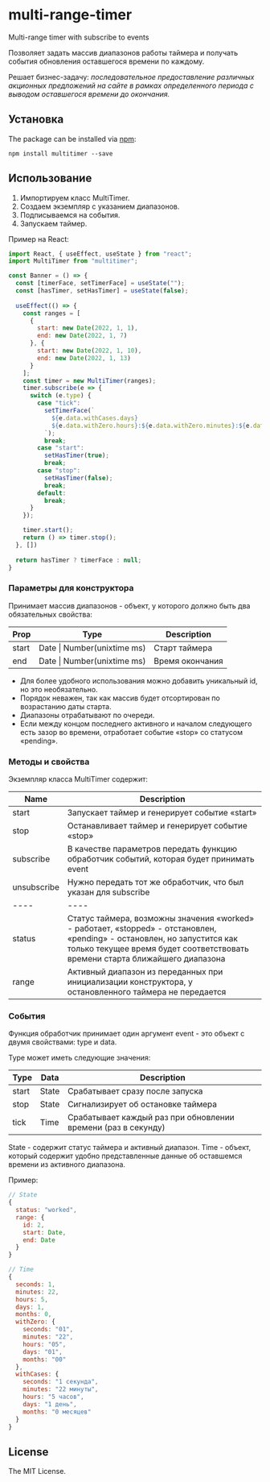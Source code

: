 # multi-range-timer
Multi-range timer with subscribe to events

Позволяет задать массив диапазонов работы таймера и получать события обновления оставшегося времени по каждому. 

Решает бизнес-задачу: *последовательное предоставление различных акционных предложений на сайте в рамках определенного периода с выводом оставшегося времени до окончания.* 

## Установка

The package can be installed via [npm](https://github.com/npm/cli):

```
npm install multitimer --save
```
## Использование

1) Импортируем класс MultiTimer.
2) Создаем экземпляр с указанием диапазонов.
3) Подписываемся на события.
4) Запускаем таймер.

Пример на React:

```js
import React, { useEffect, useState } from "react";
import MultiTimer from "multitimer";

const Banner = () => {
  const [timerFace, setTimerFace] = useState("");
  const [hasTimer, setHasTimer] = useState(false);
  
  useEffect(() => {
    const ranges = [
      {
        start: new Date(2022, 1, 1),
        end: new Date(2022, 1, 7)
      }, {
        start: new Date(2022, 1, 10),
        end: new Date(2022, 1, 13)
      }
    ];
    const timer = new MultiTimer(ranges);
    timer.subscribe(e => {     
      switch (e.type) {
        case "tick": 
          setTimerFace(`
            ${e.data.withCases.days} 
            ${e.data.withZero.hours}:${e.data.withZero.minutes}:${e.data.withZero.seconds}
          `);
          break;
        case "start":
          setHasTimer(true);
          break;       
        case "stop":       
          setHasTimer(false);
          break;
        default:
          break;
      }
    });

    timer.start();
    return () => timer.stop();
  }, [])
  
  return hasTimer ? timerFace : null;
}

```

### Параметры для конструктора

Принимает массив диапазонов - объект, у которого должно быть два обязательных свойства:

|Prop|Type|Description|
|----|----|----|
|start|Date \| Number(unixtime ms)| Старт таймера |
|end|Date \| Number(unixtime ms)| Время окончания |

- Для более удобного использования можно добавить уникальный id, но это необязательно. 
- Порядок неважен, так как массив будет отсортирован по возрастанию даты старта.
- Диапазоны отрабатывают по очереди. 
- Если между концом последнего активного и началом следующего есть зазор во времени, отработает событие «stop» со статусом «pending».

### Методы и свойства

Экземпляр класса MultiTimer содержит:

|Name|Description|
|----|----|
|start|Запускает таймер и генерирует событие «start»|
|stop|Останавливает таймер и генерирует событие «stop»|
|subscribe|В качестве параметров передать функцию обработчик событий, которая будет принимать event|
|unsubscribe|Нужно передать тот же обработчик, что был указан для subscribe|
|----|----|
|status|Статус таймера, возможны значения «worked» - работает, «stopped» - отстановлен, «pending» - остановлен, но запустится как только текущее время будет соответствовать времени старта ближайшего диапазона|
|range|Активный диапазон из переданных при инициализации конструктора, у остановленного таймера не передается|

### События

Функция обработчик принимает один аргумент event - это объект с двумя свойствами: type и data.

Type может иметь следующие значения:

|Type|Data|Description|
|----|----|----|
|start|State|Срабатывает сразу после запуска|
|stop|State|Сигнализирует об остановке таймера|
|tick|Time|Срабатывает каждый раз при обновлении времени (раз в секунду)|

State - содержит статус таймера и активный диапазон.
Time - объект, который содержит удобно представленные данные об оставшемся времени из активного диапазона.

Пример:
```js
// State
{
  status: "worked",
  range: {
    id: 2,
    start: Date,
    end: Date
  }
}

// Time
{
  seconds: 1,
  minutes: 22,
  hours: 5,
  days: 1,
  months: 0,
  withZero: {
    seconds: "01",
    minutes: "22",
    hours: "05",
    days: "01",
    months: "00"
  },
  withCases: {
    seconds: "1 секунда",
    minutes: "22 минуты",
    hours: "5 часов",
    days: "1 день",
    months: "0 месяцев"
  }
}
```

## License

The MIT License.
